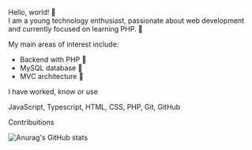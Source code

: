 Hello, world! 👋  
I am a young technology enthusiast, passionate about web development and currently focused on learning PHP. 🚀

My main areas of interest include:

- Backend with PHP 🐘  
- MySQL database 💾  
- MVC architecture 🎯  

I have worked, know or use

JavaScript,  Typescript,  HTML,  CSS,  PHP, Git,  GitHub

Contribuitions

![Anurag's GitHub stats](https://github-readme-stats.vercel.app/api?username=anuraghazra&show_icons=true&theme=radical)
